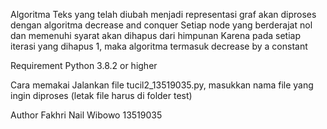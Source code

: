 Algoritma
Teks yang telah diubah menjadi representasi graf akan diproses dengan algoritma decrease and conquer
Setiap node yang berderajat nol dan memenuhi syarat akan dihapus dari himpunan 
Karena pada setiap iterasi yang dihapus 1, maka algoritma termasuk decrease by a constant

Requirement
Python 3.8.2 or higher

Cara memakai
Jalankan file tucil2_13519035.py, masukkan nama file yang ingin diproses (letak file harus di folder test)

Author
Fakhri Nail Wibowo
13519035 